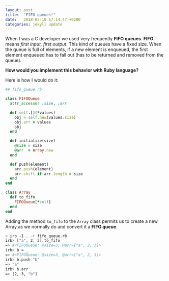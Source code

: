 ```yaml
---
layout: post
title:  "FIFO queues!"
date:   2018-05-10 17:14:47 +0200
categories: jekyll update
---
```


When I was a C developer we used very frequently **FIFO queues**. **FIFO** means _first input, first output_. This kind of queues have a fixed size. When the queue is full of elements, if a new element is enqueued, the first element enqueued has to fall out (has to be returned and removed from the queue).

**How would you implement this behavior with Ruby language?**

Here is how I would do it:

```ruby
## fifo_queue.rb

class FIFOQueue
  attr_accessor :size, :arr

  def self.[](*values)
    obj = self.new(values.size)
    obj.arr = values
    obj
  end

  def initialize(size)
    @size = size
    @arr  = Array.new
  end

  def push(element)
    arr.push(element)
    arr.shift if arr.length > size
  end
end

class Array
  def to_fifo
    FIFOQueue[*self]
  end
end
```

Adding the method `to_fifo` to the `Array` class permits us to create a new Array as we normally do and convert it a **FIFO queue**.

```sh
> irb -I . -r fifo_queue.rb
irb> ["a", 2, 3].to_fifo
=> #<FIFOQueue: @size=3, @arr=["a", 2, 3]>
irb> b = _
=> #<FIFOQueue: @size=3, @arr=["a", 2, 3]>
irb> b.push "b"
=> "a"
irb> b.arr
=> [2, 3, "b"]
```

